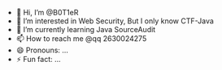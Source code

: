 - 👋 Hi, I’m @B0T1eR
- 👀 I’m interested in Web Security, But I only know CTF-Java
- 🌱 I’m currently learning Java SourceAudit
- 📫 How to reach me @qq 2630024275
- 😄 Pronouns: ...
- ⚡ Fun fact: ...

<!---
B0T1eR/B0T1eR is a ✨ special ✨ repository because its `README.md` (this file) appears on your GitHub profile.
You can click the Preview link to take a look at your changes.
--->
